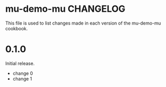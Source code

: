 # mu-demo-mu CHANGELOG

This file is used to list changes made in each version of the mu-demo-mu cookbook.

# 0.1.0

Initial release.

- change 0
- change 1

